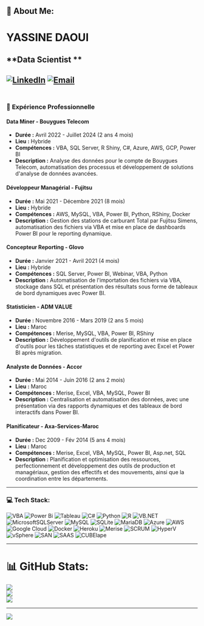## 💫 **About Me:**
# **YASSINE DAOUI**  
## **Data Scientist **  
[![LinkedIn](https://img.shields.io/badge/LinkedIn-%230077B5.svg?logo=linkedin&logoColor=white)](https://linkedin.com/in/yassine-daoui-56a7ab1a0) [![Email](https://img.shields.io/badge/Email-D14836?logo=gmail&logoColor=white)](mailto:daoui00yassine@gmail.com)  
<br>  
---  

### 🔭 **Expérience Professionnelle**  

#### **Data Miner - Bouygues Telecom**  
- **Durée :** Avril 2022 - Juillet 2024 (2 ans 4 mois)  
- **Lieu :** Hybride  
- **Compétences :** VBA, SQL Server, R Shiny, C#, Azure, AWS, GCP, Power BI  
- **Description :** Analyse des données pour le compte de Bouygues Telecom, automatisation des processus et développement de solutions d'analyse de données avancées.  

#### **Développeur Managérial - Fujitsu**  
- **Durée :** Mai 2021 - Décembre 2021 (8 mois)  
- **Lieu :** Hybride  
- **Compétences :** AWS, MySQL, VBA, Power BI, Python, RShiny, Docker  
- **Description :** Gestion des stations de carburant Total par Fujitsu Simens, automatisation des fichiers via VBA et mise en place de dashboards Power BI pour le reporting dynamique.  

#### **Concepteur Reporting - Glovo**  
- **Durée :** Janvier 2021 - Avril 2021 (4 mois)  
- **Lieu :** Hybride  
- **Compétences :** SQL Server, Power BI, Webinar, VBA, Python  
- **Description :** Automatisation de l'importation des fichiers via VBA, stockage dans SQL et présentation des résultats sous forme de tableaux de bord dynamiques avec Power BI.  

#### **Statisticien - ADM VALUE**  
- **Durée :** Novembre 2016 - Mars 2019 (2 ans 5 mois)  
- **Lieu :** Maroc  
- **Compétences :** Merise, MySQL, VBA, Power BI, RShiny  
- **Description :** Développement d'outils de planification et mise en place d'outils pour les tâches statistiques et de reporting avec Excel et Power BI après migration.  

#### **Analyste de Données - Accor**  
- **Durée :** Mai 2014 - Juin 2016 (2 ans 2 mois)  
- **Lieu :** Maroc  
- **Compétences :** Merise, Excel, VBA, MySQL, Power BI  
- **Description :** Centralisation et automatisation des données, avec une présentation via des rapports dynamiques et des tableaux de bord interactifs dans Power BI.  

#### **Planificateur - Axa-Services-Maroc**  
- **Durée :** Dec 2009 - Fév 2014 (5 ans 4 mois)  
- **Lieu :** Maroc  
- **Compétences :** Merise, Excel, VBA, MySQL, Power BI, Asp.net, SQL  
- **Description :** Planification et optimisation des ressources, perfectionnement et développement des outils de production et managériaux, gestion des effectifs et des mouvements, ainsi que la coordination entre les départements.  

---  

### 💻 **Tech Stack:**  
![VBA](https://img.shields.io/badge/VBA-217346?style=for-the-badge&logo=microsoft-excel&logoColor=white) ![Power Bi](https://img.shields.io/badge/power_bi-F2C811?style=for-the-badge&logo=powerbi&logoColor=black) ![Tableau](https://img.shields.io/badge/Tableau-E97627?style=for-the-badge&logo=tableau&logoColor=white) ![C#](https://img.shields.io/badge/c%23-%23239120.svg?style=for-the-badge&logo=csharp&logoColor=white) ![Python](https://img.shields.io/badge/python-3670A0?style=for-the-badge&logo=python&logoColor=ffdd54) ![R](https://img.shields.io/badge/r-%23276DC3.svg?style=for-the-badge&logo=r&logoColor=white) ![VB.NET](https://img.shields.io/badge/VB.NET-512BD4?style=for-the-badge&logo=dotnet&logoColor=white) ![MicrosoftSQLServer](https://img.shields.io/badge/Microsoft%20SQL%20Server-CC2927?style=for-the-badge&logo=microsoft%20sql%20server&logoColor=white) ![MySQL](https://img.shields.io/badge/mysql-4479A1.svg?style=for-the-badge&logo=mysql&logoColor=white) ![SQLite](https://img.shields.io/badge/sqlite-%2307405e.svg?style=for-the-badge&logo=sqlite&logoColor=white) ![MariaDB](https://img.shields.io/badge/MariaDB-003545?style=for-the-badge&logo=mariadb&logoColor=white) ![Azure](https://img.shields.io/badge/azure-%230072C6.svg?style=for-the-badge&logo=microsoftazure&logoColor=white) ![AWS](https://img.shields.io/badge/AWS-%23FF9900.svg?style=for-the-badge&logo=amazon-aws&logoColor=white) ![Google Cloud](https://img.shields.io/badge/GoogleCloud-%234285F4.svg?style=for-the-badge&logo=google-cloud&logoColor=white)  ![Docker](https://img.shields.io/badge/Docker-2496ED?style=for-the-badge&logo=docker&logoColor=white) ![Heroku](https://img.shields.io/badge/Heroku-430098?style=for-the-badge&logo=heroku&logoColor=white) ![Merise](https://img.shields.io/badge/Merise-000000?style=for-the-badge&logo=bookstack&logoColor=white) ![SCRUM](https://img.shields.io/badge/SCRUM-6DB33F?style=for-the-badge&logo=scrumalliance&logoColor=white) ![HyperV](https://img.shields.io/badge/HyperV-0078D4?style=for-the-badge&logo=microsoft&logoColor=white) ![vSphere](https://img.shields.io/badge/vSphere-607078?style=for-the-badge&logo=vmware&logoColor=white) ![SAN](https://img.shields.io/badge/SAN-000000?style=for-the-badge&logo=storage&logoColor=white) ![SAAS](https://img.shields.io/badge/SAAS-FF6C37?style=for-the-badge&logo=cloud&logoColor=white)  ![CUBElape](https://img.shields.io/badge/CUBElape-000000?style=for-the-badge&logo=cube&logoColor=white)  

---  

# 📊 **GitHub Stats:**  
![](https://github-readme-stats.vercel.app/api?username=YDaoui&theme=dark&hide_border=false&include_all_commits=false&count_private=true)  
![](https://github-readme-streak-stats.herokuapp.com/?user=YDaoui&theme=dark&hide_border=false)  
![](https://github-readme-stats.vercel.app/api/top-langs/?username=YDaoui&theme=dark&hide_border=false&include_all_commits=false&count_private=true&layout=compact)  

---  
[![](https://visitcount.itsvg.in/api?id=YDaoui&icon=0&color=0)](https://visitcount.itsvg.in)  

<!-- Proudly created with GPRM ( https://gprm.itsvg.in ) -->
